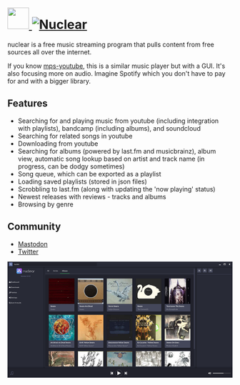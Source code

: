 # [<img src="" height="48" width="48" /> ![Nuclear](https://img.shields.io/chocolatey/v/nuclear.svg?label=Nuclear&style=for-the-badge)](https://chocolatey.org/packages/nuclear)

nuclear is a free music streaming program that pulls content from free sources all over the internet.

If you know [mps-youtube](https://github.com/mps-youtube/mps-youtube), this is a similar music player but with a GUI.
It's also focusing more on audio. Imagine Spotify which you don't have to pay for and with a bigger library.

## Features

* Searching for and playing music from youtube (including integration with playlists), bandcamp (including albums), and soundcloud
* Searching for related songs in youtube
* Downloading from youtube
* Searching for albums (powered by last.fm and musicbrainz), album view, automatic song lookup based on artist and track name (in progress, can be dodgy sometimes)
* Song queue, which can be exported as a playlist
* Loading saved playlists (stored in json files)
* Scrobbling to last.fm (along with updating the 'now playing' status)
* Newest releases with reviews - tracks and albums
* Browsing by genre

## Community

* [Mastodon](https://mstdn.io/@nuclear)
* [Twitter](https://twitter.com/nuclear_player)

![screenshot](https://raw.githubusercontent.com/JourneyOver/chocolatey-packages/master/readme_imgs/nuclear.png)
